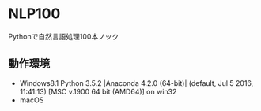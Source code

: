 # NLP100
Pythonで自然言語処理100本ノック


## 動作環境

- Windows8.1 Python 3.5.2 |Anaconda 4.2.0 (64-bit)| (default, Jul  5 2016, 11:41:13) [MSC v.1900 64 bit (AMD64)] on win32
- macOS
